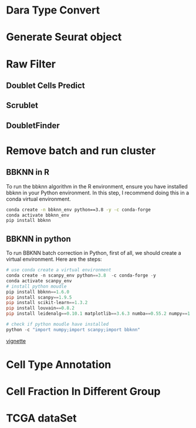 # Dara Type Convert

# Generate Seurat object

# Raw Filter

## Doublet Cells Predict

## Scrublet

## DoubletFinder

# Remove batch and run cluster

## BBKNN in R

To run the bbknn algorithm in the R environment, ensure you have installed bbknn in your Python environment. In this step, I recommend doing this in a conda virtual environment.

```bash
conda create -n bbknn_env python==3.8 -y -c conda-forge
conda activate bbknn_env
pip install bbknn
```

## BBKNN in python

To run BBKNN batch correction in Python, first of all, we should create a virtual environment. Here are the steps:

```powershell
# use conda create a virtual environment
conda create -n scanpy_env python==3.8  -c conda-forge -y
conda activate scanpy_env
# install python moudle
pip install bbknn==1.6.0
pip install scanpy==1.9.5
pip install scikit-learn==1.3.2
pip install louvain==0.8.2
pip install leidenalg==0.10.1 matplotlib==3.6.3 numba==0.55.2 numpy==1.21.6 palantir==1.0.1 pandas==1.3.5

# check if python moudle have installed 
python -c "import numpy;import scanpy;import bbknn"
```

[vignette](vignette/run_bbknn_python.md)

# Cell Type Annotation

# Cell Fraction In Different Group


# TCGA dataSet
